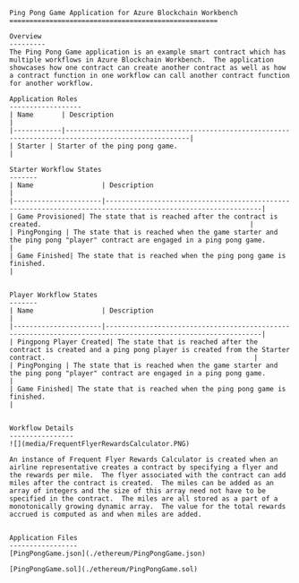 	Ping Pong Game Application for Azure Blockchain Workbench
	====================================================
	
	Overview 
	---------
	The Ping Pong Game application is an example smart contract which has multiple workflows in Azure Blockchain Workbench.  The application showcases how one contract can create another contract as well as how a contract function in one workflow can call another contract function for another workflow.   
	
	Application Roles 
	------------------
	| Name       | Description                                                                                         |
	|------------|-----------------------------------------------------------------------------------------------------|
	| Starter | Starter of the ping pong game.                                        |
	
	Starter Workflow States 
	-------
	| Name                 | Description                                                                                                 |
	|----------------------|-------------------------------------------------------------------------------------------------------------|
	| Game Provisioned| The state that is reached after the contract is created.                                                    |
	| PingPonging | The state that is reached when the game starter and the ping pong "player" contract are engaged in a ping pong game.                                                                       |
	| Game Finished| The state that is reached when the ping pong game is finished.                                                             |
	
	
	Player Workflow States 
	-------
	| Name                 | Description                                                                                                 |
	|----------------------|-------------------------------------------------------------------------------------------------------------|
	| Pingpong Player Created| The state that is reached after the contract is created and a ping pong player is created from the Starter contract.                                                    |
	| PingPonging | The state that is reached when the game starter and the ping pong "player" contract are engaged in a ping pong game.                                                                       |
	| Game Finished| The state that is reached when the ping pong game is finished.                                                             |
	
	
	Workflow Details
	----------------
	![](media/FrequentFlyerRewardsCalculator.PNG)
	
	An instance of Frequent Flyer Rewards Calculator is created when an airline representative creates a contract by specifying a flyer and the rewards per mile.  The flyer associated with the contract can add miles after the contract is created.  The miles can be added as an array of integers and the size of this array need not have to be specified in the contract.  The miles are all stored as a part of a monotonically growing dynamic array.  The value for the total rewards accrued is computed as and when miles are added.
	
	
	Application Files
	-----------------
	[PingPongGame.json](./ethereum/PingPongGame.json)
	
	[PingPongGame.sol](./ethereum/PingPongGame.sol)
